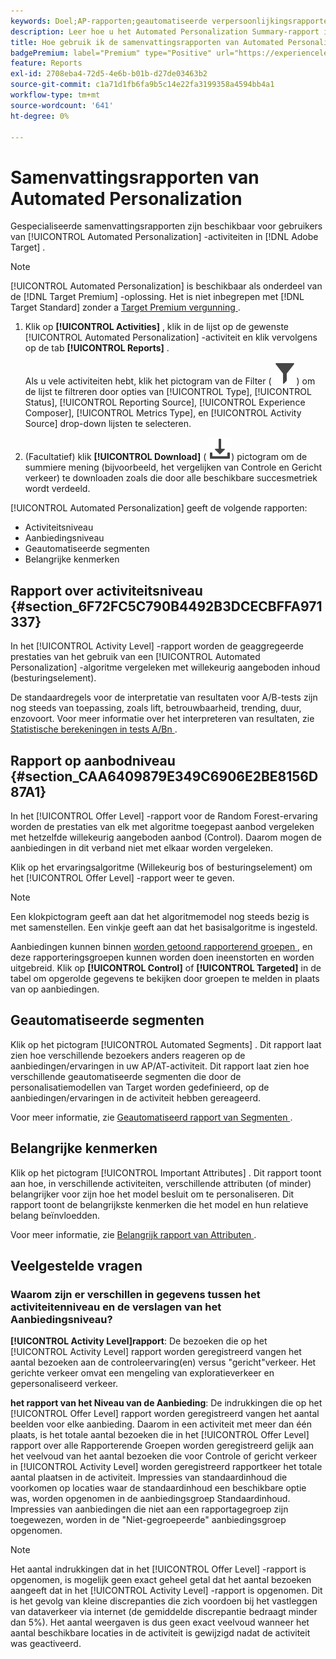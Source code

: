 ```yaml
---
keywords: Doel;AP-rapporten;geautomatiseerde verpersoonlijkingsrapporten;activiteitenniveau-rapport;bied niveaurapport aan;bied detailrapport aan;faq
description: Leer hoe u het Automated Personalization Summary-rapport in Adobe Target interpreteert. U kunt op de Geautomatiseerde Segmenten en de Belangrijke rapporten van Attributen van dit rapport schakelen.
title: Hoe gebruik ik de samenvattingsrapporten van Automated Personalization?
badgePremium: label="Premium" type="Positive" url="https://experienceleague.adobe.com/docs/target/using/introduction/intro.html?lang=en#premium newtab=true" tooltip="Kijk wat er in Target Premium is opgenomen."
feature: Reports
exl-id: 2708eba4-72d5-4e6b-b01b-d27de03463b2
source-git-commit: c1a71d1fb6fa9b5c14e22fa3199358a4594bb4a1
workflow-type: tm+mt
source-wordcount: '641'
ht-degree: 0%

---
```


# Samenvattingsrapporten van Automated Personalization

Gespecialiseerde samenvattingsrapporten zijn beschikbaar voor gebruikers van [!UICONTROL Automated Personalization] -activiteiten in [!DNL Adobe Target] .

>[!NOTE]
>
>[!UICONTROL Automated Personalization] is beschikbaar als onderdeel van de [!DNL Target Premium] -oplossing. Het is niet inbegrepen met [!DNL Target Standard] zonder a [ Target Premium vergunning ](/help/main/c-intro/intro.md#premium).

1. Klik op **[!UICONTROL Activities]** , klik in de lijst op de gewenste [!UICONTROL Automated Personalization] -activiteit en klik vervolgens op de tab **[!UICONTROL Reports]** .

   Als u vele activiteiten hebt, klik het pictogram van de Filter ( ![ pictogram van de Filter ](/help/main/assets/icons/Filter.svg)) om de lijst te filtreren door opties van [!UICONTROL Type], [!UICONTROL Status], [!UICONTROL Reporting Source], [!UICONTROL Experience Composer], [!UICONTROL Metrics Type], en [!UICONTROL Activity Source] drop-down lijsten te selecteren.

1. (Facultatief) klik **[!UICONTROL Download]** ( ![ pictogram van de Download ](/help/main/assets/icons/Download.svg)) pictogram om de summiere mening (bijvoorbeeld, het vergelijken van Controle en Gericht verkeer) te downloaden zoals die door alle beschikbare succesmetriek wordt verdeeld.

[!UICONTROL Automated Personalization] geeft de volgende rapporten:

* Activiteitsniveau
* Aanbiedingsniveau
* Geautomatiseerde segmenten
* Belangrijke kenmerken

## Rapport over activiteitsniveau {#section_6F72FC5C790B4492B3DCECBFFA971337}

In het [!UICONTROL Activity Level] -rapport worden de geaggregeerde prestaties van het gebruik van een [!UICONTROL Automated Personalization] -algoritme vergeleken met willekeurig aangeboden inhoud (besturingselement).

De standaardregels voor de interpretatie van resultaten voor A/B-tests zijn nog steeds van toepassing, zoals lift, betrouwbaarheid, trending, duur, enzovoort. Voor meer informatie over het interpreteren van resultaten, zie [ Statistische berekeningen in tests A/Bn ](/help/main/c-reports/statistical-methodology/statistical-calculations.md).

## Rapport op aanbodniveau {#section_CAA6409879E349C6906E2BE8156D87A1}

In het [!UICONTROL Offer Level] -rapport voor de Random Forest-ervaring worden de prestaties van elk met algoritme toegepast aanbod vergeleken met hetzelfde willekeurig aangeboden aanbod (Control). Daarom mogen de aanbiedingen in dit verband niet met elkaar worden vergeleken.

Klik op het ervaringsalgoritme (Willekeurig bos of besturingselement) om het [!UICONTROL Offer Level] -rapport weer te geven.

>[!NOTE]
>
>Een klokpictogram geeft aan dat het algoritmemodel nog steeds bezig is met samenstellen. Een vinkje geeft aan dat het basisalgoritme is ingesteld.

Aanbiedingen kunnen binnen [ worden getoond rapporterend groepen ](/help/main/c-activities/t-automated-personalization/offer-reporting-groups-in-automated-personalization.md), en deze rapporteringsgroepen kunnen worden doen ineenstorten en worden uitgebreid. Klik op **[!UICONTROL Control]** of **[!UICONTROL Targeted]** in de tabel om opgerolde gegevens te bekijken door groepen te melden in plaats van op aanbiedingen.

## Geautomatiseerde segmenten

Klik op het pictogram [!UICONTROL Automated Segments] . Dit rapport laat zien hoe verschillende bezoekers anders reageren op de aanbiedingen/ervaringen in uw AP/AT-activiteit. Dit rapport laat zien hoe verschillende geautomatiseerde segmenten die door de personalisatiemodellen van Target worden gedefinieerd, op de aanbiedingen/ervaringen in de activiteit hebben gereageerd.

Voor meer informatie, zie [ Geautomatiseerd rapport van Segmenten ](/help/main/c-reports/c-personalization-insights-reports/automated-segments-report.md).

## Belangrijke kenmerken

Klik op het pictogram [!UICONTROL Important Attributes] . Dit rapport toont aan hoe, in verschillende activiteiten, verschillende attributen (of minder) belangrijker voor zijn hoe het model besluit om te personaliseren. Dit rapport toont de belangrijkste kenmerken die het model en hun relatieve belang beïnvloedden.

Voor meer informatie, zie [ Belangrijk rapport van Attributen ](/help/main/c-reports/c-personalization-insights-reports/important-attributes-report.md).

## Veelgestelde vragen

### Waarom zijn er verschillen in gegevens tussen het activiteitenniveau en de verslagen van het Aanbiedingsniveau?

**[!UICONTROL Activity Level]rapport**: De bezoeken die op het [!UICONTROL Activity Level] rapport worden geregistreerd vangen het aantal bezoeken aan de controleervaring(en) versus &quot;gericht&quot;verkeer. Het gerichte verkeer omvat een mengeling van exploratieverkeer en gepersonaliseerd verkeer.

**het rapport van het Niveau van de Aanbieding**: De indrukkingen die op het [!UICONTROL Offer Level] rapport worden geregistreerd vangen het aantal beelden voor elke aanbieding. Daarom in een activiteit met meer dan één plaats, is het totale aantal bezoeken die in het [!UICONTROL Offer Level] rapport over alle Rapporterende Groepen worden geregistreerd gelijk aan het veelvoud van het aantal bezoeken die voor Controle of gericht verkeer in [!UICONTROL Activity Level] worden geregistreerd rapportkeer het totale aantal plaatsen in de activiteit. Impressies van standaardinhoud die voorkomen op locaties waar de standaardinhoud een beschikbare optie was, worden opgenomen in de aanbiedingsgroep Standaardinhoud. Impressies van aanbiedingen die niet aan een rapportagegroep zijn toegewezen, worden in de &quot;Niet-gegroepeerde&quot; aanbiedingsgroep opgenomen.

>[!NOTE]
>
>Het aantal indrukkingen dat in het [!UICONTROL Offer Level] -rapport is opgenomen, is mogelijk geen exact geheel getal dat het aantal bezoeken aangeeft dat in het [!UICONTROL Activity Level] -rapport is opgenomen. Dit is het gevolg van kleine discrepanties die zich voordoen bij het vastleggen van dataverkeer via internet (de gemiddelde discrepantie bedraagt minder dan 5%). Het aantal weergaven is dus geen exact veelvoud wanneer het aantal beschikbare locaties in de activiteit is gewijzigd nadat de activiteit was geactiveerd.
